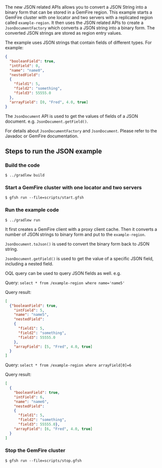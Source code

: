 <!--
  ~ Copyright (c) VMware, Inc. 2023. All rights reserved.
  ~ SPDX-License-Identifier: Apache-2.0
  -->

The new JSON related APIs allows you to convert a JSON String into a binary form that can be stored in a GemFire region. 
This example starts a GemFire cluster with one locator and two servers with a replicated region called `example-region`.
It then uses the JSON related APIs to create a `JsonDocumentFactory` which converts a JSON string into a binary form.
The converted JSON strings are stored as region entry values.

The example uses JSON strings that contain fields of different types. For example:

```json
{
  "booleanField": true,
  "intField": 0,
  "name": "name0",
  "nestedField": 
  {
    "field1": 5,
    "field2": "something",
    "field3": 55555.0
  },
  "arrayField": [0, "Fred", 4.0, true]
}
```

The `JsonDocument` API is used to get the values of fields of a JSON document. e.g. `JsonDocument.getField()`.

For details about `JsonDocumentFactory` and `JsonDocument`. Please refer to the Javadoc or GemFire documentation.

## Steps to run the JSON example

### Build the code

```
$ ../gradlew build
```

### Start a GemFire cluster with one locator and two servers

```
$ gfsh run --file=scripts/start.gfsh
```

### Run the example code

```
$ ../gradlew run
```

It first creates a GemFire client with a proxy client cache. 
Then it converts a number of JSON strings to binary form and put to the `example-region`.

`JsonDocument.toJson()` is used to convert the binary form back to JSON string.

`JsonDocument.getField()` is used to get the value of a specific JSON field, including a nested field.

OQL query can be used to query JSON fields as well. e.g.

Query: `select * from /example-region where name='name5'`

Query result:

```json
[
  {"booleanField": true,
    "intField": 5,
    "name": "name5",
    "nestedField": 
    {
      "field1": 5,
      "field2": "something",
      "field3": 55555.0
    },
    "arrayField": [5, "Fred", 4.0, true]
  }
]
```

Query: `select * from /example-region where arrayField[0]=6`

Query result:

```json
[
  {
    "booleanField": true,
    "intField": 6,
    "name": "name6",
    "nestedField":
    {
      "field1": 5,
      "field2": "something",
      "field3": 55555.0},
    "arrayField": [6, "Fred", 4.0, true]
  }
]
```

### Stop the GemFire cluster

```
$ gfsh run --file=scripts/stop.gfsh
```